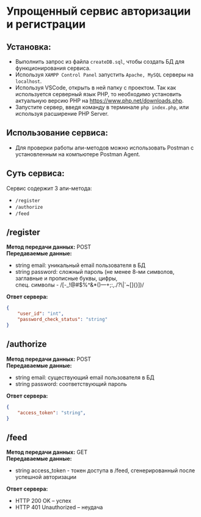 # Упрощенный сервис авторизации и регистрации

## Установка:

- Выполнить запрос из файла `createDB.sql`, чтобы создать БД для функционирования сервиса.
- Используя `XAMPP Control Panel` запустить `Apache, MySQL` серверы на `localhost`.
- Используя VSCode, открыть в ней папку с проектом. Так как используется серверный язык PHP, то необходимо установить актуальную версию PHP на https://www.php.net/downloads.php.
- Запустите сервер, введя команду в терминале `php index.php`, или используя расширение PHP Server.

## Использование сервиса:
- Для проверки работы апи-методов можно использовать Postman с установленным на компьютере Postman Agent.

## Суть сервиса:

Сервис содержит 3 апи-метода:

- `/register`
- `/authorize`
- `/feed`

## /register

**Метод передачи данных:** POST <br>
**Передаваемые данные:** 
  - string email: уникальный email пользователя в БД
  - string password: сложный пароль (не менее 8-ми символов, заглавные и прописные буквы, цифры, <br> спец. символы - /[-_!@#$%^&*()—+;:,.\/?\\|`~\[\]{}])/

**Ответ сервера:**
```json
{
    "user_id": "int",
    "password_check_status": "string"
}
```
## /authorize

**Метод передачи данных:** POST <br>
**Передаваемые данные:** 
  - string email: существующий email пользователя в БД
  - string password: соответствующий пароль

**Ответ сервера:**
```json
{
    "access_token": "string",
}
```
## /feed
**Метод передачи данных:** GET <br>
**Передаваемые данные:**
- string access_token - токен доступа в /feed, сгенерированный после успешной авторизации

**Ответ сервера:**
- HTTP 200 OK – успех
- HTTP 401 Unauthorized – неудача
